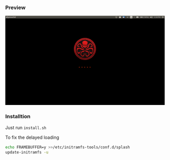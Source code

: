### Preview

![Custom Boot Splash Ubuntu](./boot-splash-preview.png "Ubuntu Custom Plymouth Theme")

### Installtion
Just run `install.sh`

To fix the delayed loading

```sh
echo FRAMEBUFFER=y >>/etc/initramfs-tools/conf.d/splash
update-initramfs -u
```
